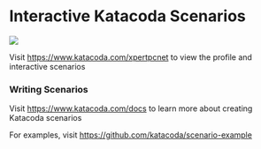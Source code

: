 # Interactive Katacoda Scenarios

[![](http://shields.katacoda.com/katacoda/xpertpcnet/count.svg)](https://www.katacoda.com/xpertpcnet "Get your profile on Katacoda.com")

Visit https://www.katacoda.com/xpertpcnet to view the profile and interactive scenarios

### Writing Scenarios
Visit https://www.katacoda.com/docs to learn more about creating Katacoda scenarios

For examples, visit https://github.com/katacoda/scenario-example

